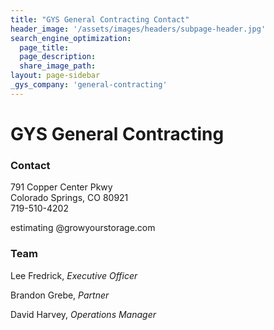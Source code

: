 ```yaml
---
title: "GYS General Contracting Contact"
header_image: '/assets/images/headers/subpage-header.jpg'
search_engine_optimization:
  page_title:
  page_description:
  share_image_path:
layout: page-sidebar
_gys_company: 'general-contracting'
---
```


# GYS General Contracting

### Contact

791 Copper Center Pkwy<br>Colorado Springs, CO 80921<br>719-510-4202

estimating @growyourstorage.com

### Team

Lee Fredrick, *Executive Officer*

Brandon Grebe,&nbsp;*Partner*

David Harvey, *Operations Manager*

&nbsp;